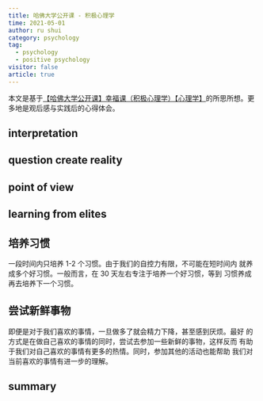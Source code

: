 ```yaml
---
title: 哈佛大学公开课 - 积极心理学
time: 2021-05-01
author: ru shui
category: psychology
tag:
  - psychology
  - positive psychology
visitor: false
article: true
---
```


本文是基于[【哈佛大学公开课】幸福课（积极心理学）【心理学】](https://www.bilibili.com/video/BV1kx411S7ZU?t=1813)的所思所想。更多地是观后感与实践后的心得体会。

## interpretation

## question create reality

## point of view

## learning from elites

## 培养习惯

一段时间内只培养 1-2 个习惯。由于我们的自控力有限，不可能在短时间内
就养成多个好习惯。一般而言，在 30 天左右专注于培养一个好习惯，等到
习惯养成再去培养下一个习惯。

## 尝试新鲜事物

即便是对于我们喜欢的事情，一旦做多了就会精力下降，甚至感到厌烦。最好
的方式是在做自己喜欢的事情的同时，尝试去参加一些新鲜的事物，这样反而
有助于我们对自己喜欢的事情有更多的热情。同时，参加其他的活动也能帮助
我们对当前喜欢的事情有进一步的理解。

## summary
